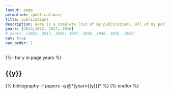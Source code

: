 ```yaml
---
layout: page
permalink: /publications/
title: publications
description: Here is a complete list of my publications. All of my publications can be found on my [InspireHeP profile](https://inspirehep.net/authors/1776885?ui-citation-summary=true) 
years: [2023,2022, 2017, 2016]
# years: [2022, 2017, 2016, 1967, 1956, 1950, 1935, 1905]
nav: true
nav_order: 1
---
```

<!-- _pages/publications.md -->
<div class="publications">

{%- for y in page.years %}
  <h2 class="year">{{y}}</h2>
  {% bibliography -f papers -q @*[year={{y}}]* %}
{% endfor %}

</div>
